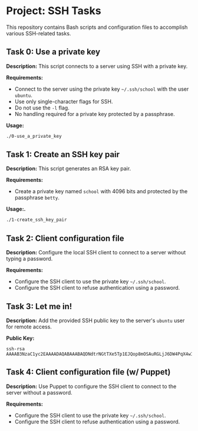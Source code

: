 # Project: SSH Tasks

This repository contains Bash scripts and configuration files to accomplish various SSH-related tasks.

## Task 0: Use a private key

**Description:**
This script connects to a server using SSH with a private key.

**Requirements:**
- Connect to the server using the private key `~/.ssh/school` with the user `ubuntu`.
- Use only single-character flags for SSH.
- Do not use the `-l` flag.
- No handling required for a private key protected by a passphrase.

**Usage:**
```bash
./0-use_a_private_key
```

## Task 1: Create an SSH key pair

**Description:**
This script generates an RSA key pair.

**Requirements:**
- Create a private key named `school` with 4096 bits and protected by the passphrase `betty`.

**Usage:.**
```bash
./1-create_ssh_key_pair
```

## Task 2: Client configuration file

**Description:**
Configure the local SSH client to connect to a server without typing a password.

**Requirements:**
- Configure the SSH client to use the private key `~/.ssh/school`.
- Configure the SSH client to refuse authentication using a password.

## Task 3: Let me in!

**Description:**
Add the provided SSH public key to the server's `ubuntu` user for remote access.

**Public Key:**
```
ssh-rsa AAAAB3NzaC1yc2EAAAADAQABAAABAQDNdtrNGtTXe5Tp1EJQop8mOSAuRGLjJ6DW4PqX4wId/Kawz35ESampIqHSOTJmbQ8UlxdJuk0gAXKk3Ncle4safGYqM/VeDK3LN5iAJxf4kcaxNtS3eVxWBE5iF3FbIjOqwxw5Lf5sRa5yXxA8HfWidhbIG5TqKL922hPgsCGABIrXRlfZYeC0FEuPWdr6smOElSVvIXthRWp9cr685KdCI+COxlj1RdVsvIo+zunmLACF9PYdjB2s96Fn0ocD3c5SGLvDOFCyvDojSAOyE70ebIElnskKsDTGwfT4P6jh9OBzTyQEIS2jOaE5RQq4IB4DsMhvbjDSQrP0MdCLgwkN
```

## Task 4: Client configuration file (w/ Puppet)

**Description:**
Use Puppet to configure the SSH client to connect to the server without a password.

**Requirements:**
- Configure the SSH client to use the private key `~/.ssh/school`.
- Configure the SSH client to refuse authentication using a password.
